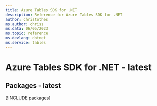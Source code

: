 ```yaml
---
title: Azure Tables SDK for .NET
description: Reference for Azure Tables SDK for .NET
author: christothes
ms.author: chriss
ms.data: 06/05/2023
ms.topic: reference
ms.devlang: dotnet
ms.service: tables
---
```

# Azure Tables SDK for .NET - latest
## Packages - latest
[!INCLUDE [packages](tables-index.md)]